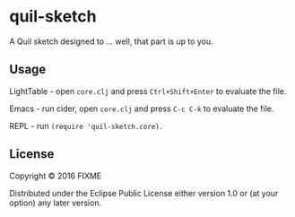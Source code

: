 # quil-sketch

A Quil sketch designed to ... well, that part is up to you.

## Usage

LightTable - open `core.clj` and press `Ctrl+Shift+Enter` to evaluate the file.

Emacs - run cider, open `core.clj` and press `C-c C-k` to evaluate the file.

REPL - run `(require 'quil-sketch.core)`.

## License

Copyright © 2016 FIXME

Distributed under the Eclipse Public License either version 1.0 or (at
your option) any later version.
